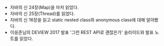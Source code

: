 * 자바의 신 24장(Map)을 마저 읽었다.
* 자바의 신 25장(Thread)를 읽었다.
* 자바의 신 16장을 읽고 static nested class와 anonymous class에 대해 알아봤다.
* 이응준님의 DEVIEW 2017 발표 '그런 REST API로 괜찮은가' 슬라이드와 발표 노트를 읽었다.
